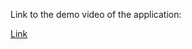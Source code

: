 Link to the demo video of the application: 

[Link](https://lut-my.sharepoint.com/:v:/g/personal/janni_timoskainen_student_lut_fi/EdeWp1vRLRVEviEe4H0P4vMBpZ-GDZ7dEIihlDIkH-s6dg?nav=eyJyZWZlcnJhbEluZm8iOnsicmVmZXJyYWxBcHAiOiJPbmVEcml2ZUZvckJ1c2luZXNzIiwicmVmZXJyYWxBcHBQbGF0Zm9ybSI6IldlYiIsInJlZmVycmFsTW9kZSI6InZpZXciLCJyZWZlcnJhbFZpZXciOiJNeUZpbGVzTGlua0RpcmVjdCJ9fQ&e=eP4mvE)